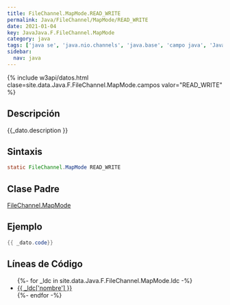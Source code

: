 ```yaml
---
title: FileChannel.MapMode.READ_WRITE
permalink: Java/FileChannel/MapMode/READ_WRITE
date: 2021-01-04
key: JavaJava.F.FileChannel.MapMode
category: java
tags: ['java se', 'java.nio.channels', 'java.base', 'campo java', 'Java 1.4']
sidebar: 
  nav: java
---
```


{% include w3api/datos.html clase=site.data.Java.F.FileChannel.MapMode.campos valor="READ_WRITE" %}

## Descripción
{{_dato.description }}

## Sintaxis
~~~java
static FileChannel.MapMode READ_WRITE
~~~

## Clase Padre
[FileChannel.MapMode](/Java/FileChannel/MapMode/)

## Ejemplo
~~~java
{{ _dato.code}}
~~~

## Líneas de Código
<ul>
{%- for _ldc in site.data.Java.F.FileChannel.MapMode.ldc -%}
   <li>
       <a href="{{_ldc['url'] }}">{{ _ldc['nombre'] }}</a>
   </li>
{%- endfor -%}
</ul>
